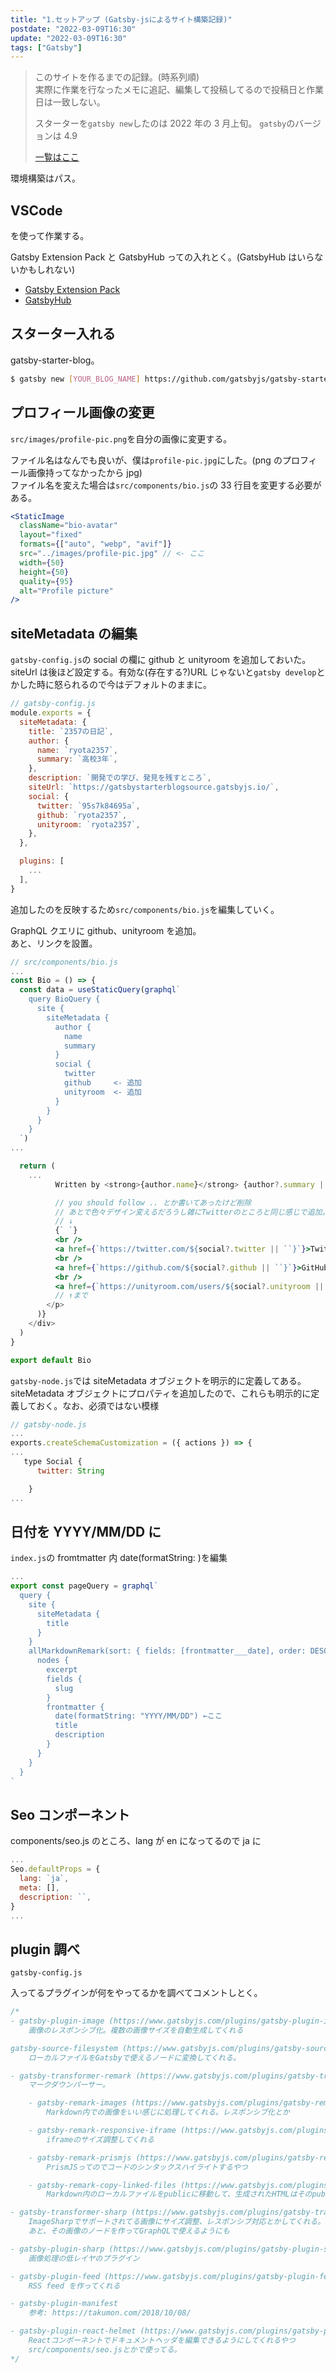 ```yaml
---
title: "1.セットアップ (Gatsby-jsによるサイト構築記録)"
postdate: "2022-03-09T16:30"
update: "2022-03-09T16:30"
tags: ["Gatsby"]
---
```


> このサイトを作るまでの記録。(時系列順)  
> 実際に作業を行なったメモに追記、編集して投稿してるので投稿日と作業日は一致しない。
>
> スターターを`gatsby new`したのは 2022 年の 3 月上旬。
> `gatsby`のバージョンは 4.9
>
> [一覧はここ](../gatsby-site-create-log0/)

環境構築はパス。

## VSCode

を使って作業する。

Gatsby Extension Pack と GatsbyHub っての入れとく。(GatsbyHub はいらないかもしれない)

- [Gatsby Extension Pack](https://marketplace.visualstudio.com/items?itemName=nickytonline.gatsby-extension-pack)
- [GatsbyHub](https://marketplace.visualstudio.com/items?itemName=GatsbyHub.gatsbyhub)

## スターター入れる

gatsby-starter-blog。

```bash
$ gatsby new [YOUR_BLOG_NAME] https://github.com/gatsbyjs/gatsby-starter-blog
```

## プロフィール画像の変更

`src/images/profile-pic.png`を自分の画像に変更する。

ファイル名はなんでも良いが、僕は`profile-pic.jpg`にした。(png のプロフィール画像持ってなかったから jpg)  
ファイル名を変えた場合は`src/components/bio.js`の 33 行目を変更する必要がある。

```jsx
<StaticImage
  className="bio-avatar"
  layout="fixed"
  formats={["auto", "webp", "avif"]}
  src="../images/profile-pic.jpg" // <- ここ
  width={50}
  height={50}
  quality={95}
  alt="Profile picture"
/>
```

## siteMetadata の編集

`gatsby-config.js`の social の欄に github と unityroom を追加しておいた。  
siteUrl は後ほど設定する。有効な(存在する?)URL じゃないと`gatsby develop`とかした時に怒られるので今はデフォルトのままに。

```jsx
// gatsby-config.js
module.exports = {
  siteMetadata: {
    title: `2357の日記`,
    author: {
      name: `ryota2357`,
      summary: `高校3年`,
    },
    description: `開発での学び、発見を残すところ`,
    siteUrl: `https://gatsbystarterblogsource.gatsbyjs.io/`,
    social: {
      twitter: `95s7k84695a`,
      github: `ryota2357`,
      unityroom: `ryota2357`,
    },
  },

  plugins: [
    ...
  ],
}
```

追加したのを反映するため`src/components/bio.js`を編集していく。

GraphQL クエリに github、unityroom を追加。  
あと、リンクを設置。

```jsx
// src/components/bio.js
...
const Bio = () => {
  const data = useStaticQuery(graphql`
    query BioQuery {
      site {
        siteMetadata {
          author {
            name
            summary
          }
          social {
            twitter
            github     <- 追加
            unityroom  <- 追加
          }
        }
      }
    }
  `)
...

  return (
    ...
          Written by <strong>{author.name}</strong> {author?.summary || null}

          // you should follow .. とか書いてあったけど削除
          // あとで色々デザイン変えるだろうし雑にTwitterのところと同じ感じで追加。
          // ↓
          {` `}
          <br />
          <a href={`https://twitter.com/${social?.twitter || ``}`}>Twitter</a>
          <br />
          <a href={`https://github.com/${social?.github || ``}`}>GitHub</a>
          <br />
          <a href={`https://unityroom.com/users/${social?.unityroom || ``}`}>UnityRoom</a>
          // ↑まで
        </p>
      )}
    </div>
  )
}

export default Bio
```

`gatsby-node.js`では siteMetadata オブジェクトを明示的に定義してある。  
siteMetadata オブジェクトにプロパティを追加したので、これらも明示的に定義しておく。なお、必須ではない模様

```jsx
// gatsby-node.js
...
exports.createSchemaCustomization = ({ actions }) => {
...
   type Social {
      twitter: String

    }
...
```

## 日付を YYYY/MM/DD に

`index.js`の fromtmatter 内 date(formatString: )を編集

```jsx
...
export const pageQuery = graphql`
  query {
    site {
      siteMetadata {
        title
      }
    }
    allMarkdownRemark(sort: { fields: [frontmatter___date], order: DESC }) {
      nodes {
        excerpt
        fields {
          slug
        }
        frontmatter {
          date(formatString: "YYYY/MM/DD") ←ここ
          title
          description
        }
      }
    }
  }
`
```

## Seo コンポーネント

components/seo.js のところ、lang が en になってるので ja に

```jsx
...
Seo.defaultProps = {
  lang: `ja`,
  meta: [],
  description: ``,
}
...
```

## plugin 調べ

`gatsby-config.js`

入ってるプラグインが何をやってるかを調べてコメントしとく。

```jsx
/*
- gatsby-plugin-image (https://www.gatsbyjs.com/plugins/gatsby-plugin-image/)
    画像のレスポンシブ化。複数の画像サイズを自動生成してくれる

gatsby-source-filesystem (https://www.gatsbyjs.com/plugins/gatsby-source-filesystem/)
    ローカルファイルをGatsbyで使えるノードに変換してくれる。

- gatsby-transformer-remark (https://www.gatsbyjs.com/plugins/gatsby-transformer-remark/)
    マークダウンパーサー。

    - gatsby-remark-images (https://www.gatsbyjs.com/plugins/gatsby-remark-images/)
        Markdown内での画像をいい感じに処理してくれる。レスポンシブ化とか

    - gatsby-remark-responsive-iframe (https://www.gatsbyjs.com/plugins/gatsby-remark-responsive-iframe/)
        iframeのサイズ調整してくれる

    - gatsby-remark-prismjs (https://www.gatsbyjs.com/plugins/gatsby-remark-prismjs/)
        PrismJSってのでコードのシンタックスハイライトするやつ

    - gatsby-remark-copy-linked-files (https://www.gatsbyjs.com/plugins/gatsby-remark-copy-linked-files/)
        Markdown内のローカルファイルをpublicに移動して、生成されたHTMLはそのpublicのファイルを指すようにしてくれる

- gatsby-transformer-sharp (https://www.gatsbyjs.com/plugins/gatsby-transformer-sharp/)
    ImageSharpでサポートされてる画像にサイズ調整、レスポンシブ対応とかしてくれる。
    あと、その画像のノードを作ってGraphQLで使えるようにも

- gatsby-plugin-sharp (https://www.gatsbyjs.com/plugins/gatsby-plugin-sharp/)
    画像処理の低レイヤのプラグイン

- gatsby-plugin-feed (https://www.gatsbyjs.com/plugins/gatsby-plugin-feed/)
    RSS feed を作ってくれる

- gatsby-plugin-manifest
    参考: https://takumon.com/2018/10/08/

- gatsby-plugin-react-helmet (https://www.gatsbyjs.com/plugins/gatsby-plugin-react-helmet/)
    Reactコンポーネントでドキュメントヘッダを編集できるようにしてくれるやつ
    src/components/seo.jsとかで使ってる。
*/
```
